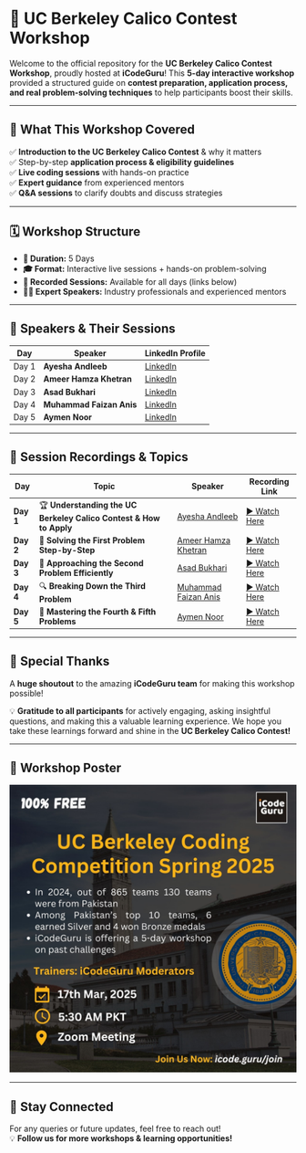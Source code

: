 # 🚀 **UC Berkeley Calico Contest Workshop**  

Welcome to the official repository for the **UC Berkeley Calico Contest Workshop**, proudly hosted at **iCodeGuru**! This **5-day interactive workshop** provided a structured guide on **contest preparation, application process, and real problem-solving techniques** to help participants boost their skills.  

---

## 🎯 **What This Workshop Covered**  

✅ **Introduction to the UC Berkeley Calico Contest** & why it matters  
✅ Step-by-step **application process & eligibility guidelines**  
✅ **Live coding sessions** with hands-on practice  
✅ **Expert guidance** from experienced mentors  
✅ **Q&A sessions** to clarify doubts and discuss strategies  

---

## 🗓 **Workshop Structure**  

- **📆 Duration:** 5 Days  
- **🎓 Format:** Interactive live sessions + hands-on problem-solving  
- **🎥 Recorded Sessions:** Available for all days (links below)  
- **🧑‍🏫 Expert Speakers:** Industry professionals and experienced mentors  

---

## 🎤 **Speakers & Their Sessions**  

| **Day** | **Speaker** | **LinkedIn Profile** |
|--------|------------|----------------------|
| Day 1  | **Ayesha Andleeb** | [LinkedIn](https://www.linkedin.com/in/ayesha-andleeb-262352278/) |
| Day 2  | **Ameer Hamza Khetran** | [LinkedIn](https://www.linkedin.com/in/ameer-hamza-khetran/) |
| Day 3  | **Asad Bukhari** | [LinkedIn](https://www.linkedin.com/in/asadbukhari886/) |
| Day 4  | **Muhammad Faizan Anis** | [LinkedIn](https://www.linkedin.com/in/muhammad-faizan-anis/) |
| Day 5  | **Aymen Noor** | [LinkedIn](https://www.linkedin.com/in/aymen-noor/) |

---

## 🎥 **Session Recordings & Topics**  

| **Day** | **Topic** | **Speaker** | **Recording Link** |
|--------|----------------------------------|-------------------|----------------|
| **Day 1** | 🏆 **Understanding the UC Berkeley Calico Contest & How to Apply** | [Ayesha Andleeb](https://www.linkedin.com/in/ayesha-andleeb-262352278/) | [▶ Watch Here](https://www.facebook.com/share/v/15rYfTzCyw/?mibextid=oFDknk) |
| **Day 2** | 📝 **Solving the First Problem Step-by-Step** | [Ameer Hamza Khetran](https://www.linkedin.com/in/ameer-hamza-khetran/) | [▶ Watch Here](https://www.facebook.com/share/v/1AKApcmokf/?mibextid=oFDknk) |
| **Day 3** | 🧠 **Approaching the Second Problem Efficiently** | [Asad Bukhari](https://www.linkedin.com/in/asadbukhari886/) | [▶ Watch Here](https://www.facebook.com/iCodeguru/videos/539002722099609) |
| **Day 4** | 🔍 **Breaking Down the Third Problem** | [Muhammad Faizan Anis](https://www.linkedin.com/in/muhammad-faizan-anis/) | [▶ Watch Here](https://www.facebook.com/iCodeguru/videos/617167374638667) |
| **Day 5** | 🚀 **Mastering the Fourth & Fifth Problems** | [Aymen Noor](https://www.linkedin.com/in/aymen-noor/) | [▶ Watch Here](https://www.facebook.com/iCodeguru/videos/689020396810848) |

---

## 🙌 **Special Thanks**  

A **huge shoutout** to the amazing **iCodeGuru team** for making this workshop possible!  

💡 **Gratitude to all participants** for actively engaging, asking insightful questions, and making this a valuable learning experience. We hope you take these learnings forward and shine in the **UC Berkeley Calico Contest!**  

---

## 🎨 **Workshop Poster**  
![Workshop Poster](https://github.com/AyeshaAndleeb/UC-Berkley-Coding-Competition/blob/main/workshop_poster.jpeg)  

---

## 📢 **Stay Connected**  
For any queries or future updates, feel free to reach out!  
💡 **Follow us for more workshops & learning opportunities!**  
